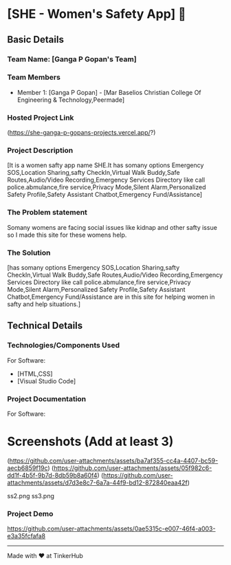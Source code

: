 # [SHE - Women's Safety App] 🎯


## Basic Details
### Team Name: [Ganga P Gopan's Team]


### Team Members
- Member 1: [Ganga P Gopan] - [Mar Baselios Christian College Of Engineering & Technology,Peermade]

### Hosted Project Link
(https://she-ganga-p-gopans-projects.vercel.app/?)

### Project Description
[It is a women safty app name SHE.It has somany options Emergency SOS,Location Sharing,safty CheckIn,Virtual Walk Buddy,Safe Routes,Audio/Video Recording,Emergency Services Directory like call police.abmulance,fire service,Privacy Mode,Silent Alarm,Personalized Safety Profile,Safety Assistant Chatbot,Emergency Fund/Assistance]

### The Problem statement
Somany womens are facing social issues like kidnap and other safty issue so I made this site for these womens help.

### The Solution
[has somany options Emergency SOS,Location Sharing,safty CheckIn,Virtual Walk Buddy,Safe Routes,Audio/Video Recording,Emergency Services Directory like call police.abmulance,fire service,Privacy Mode,Silent Alarm,Personalized Safety Profile,Safety Assistant Chatbot,Emergency Fund/Assistance are in this site for helping women in safty and help situations.]

## Technical Details
### Technologies/Components Used
For Software:
- [HTML,CSS]
- [Visual Studio Code]
### Project Documentation
For Software:

# Screenshots (Add at least 3)
(https://github.com/user-attachments/assets/ba7af355-cc4a-4407-bc59-aecb6859f19c)
(https://github.com/user-attachments/assets/05f982c6-dd1f-4b5f-9b7d-8db59b8a60f4)
(https://github.com/user-attachments/assets/d7d3e8c7-6a7a-44f9-bd12-872840eaa42f)

ss2.png
ss3.png

### Project Demo
https://github.com/user-attachments/assets/0ae5315c-e007-46f4-a003-e3a35fcfafa8

---
Made with ❤️ at TinkerHub
